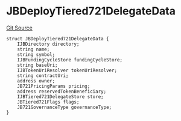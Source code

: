 # JBDeployTiered721DelegateData
[Git Source](https://github.com/jbx-protocol/juice-721-delegate/blob/2d5cc8b5e5fa5f9438288f074222da0ada454156/contracts/structs/JBDeployTiered721DelegateData.sol)


```solidity
struct JBDeployTiered721DelegateData {
    IJBDirectory directory;
    string name;
    string symbol;
    IJBFundingCycleStore fundingCycleStore;
    string baseUri;
    IJBTokenUriResolver tokenUriResolver;
    string contractUri;
    address owner;
    JB721PricingParams pricing;
    address reservedTokenBeneficiary;
    IJBTiered721DelegateStore store;
    JBTiered721Flags flags;
    JB721GovernanceType governanceType;
}
```

